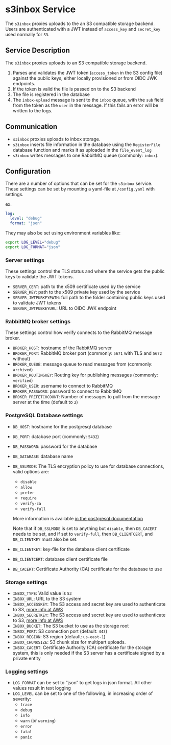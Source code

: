 # s3inbox Service

The `s3inbox` proxies uploads to the an S3 compatible storage backend. Users are authenticated with a JWT instead of `access_key` and `secret_key` used normally for `S3`.

## Service Description

The `s3inbox` proxies uploads to an S3 compatible storage backend.

1. Parses and validates the JWT token (`access_token` in the S3 config file) against the public keys, either locally provisioned or from OIDC JWK endpoints.
2. If the token is valid the file is passed on to the S3 backend
3. The file is registered in the database
4. The `inbox-upload` message is sent to the `inbox` queue, with the `sub` field from the token as the `user` in the message. If this fails an error will be written to the logs.

## Communication

- `s3inbox` proxies uploads to inbox storage.
- `s3inbox` inserts file information in the database using the `RegisterFile` database function and marks it as uploaded in the `file_event_log`
- `s3inbox` writes messages to one RabbitMQ queue (commonly: `inbox`).

## Configuration

There are a number of options that can be set for the `s3inbox` service.
These settings can be set by mounting a yaml-file at `/config.yaml` with settings.

ex.

```yaml
log:
  level: "debug"
  format: "json"
```

They may also be set using environment variables like:

```bash
export LOG_LEVEL="debug"
export LOG_FORMAT="json"
```

### Server settings

These settings control the TLS status and where the service gets the public keys to validate the JWT tokens.

- `SERVER_CERT`: path to the x509 certificate used by the service
- `SERVER_KEY`: path to the x509 private key used by the service
- `SERVER_JWTPUBKEYPATH`: full path to the folder containing public keys used to validate JWT tokens
- `SERVER_JWTPUBKEYURL`: URL to OIDC JWK endpoint

### RabbitMQ broker settings

These settings control how verify connects to the RabbitMQ message broker.

- `BROKER_HOST`: hostname of the RabbitMQ server
- `BROKER_PORT`: RabbitMQ broker port (commonly: `5671` with TLS and `5672` without)
- `BROKER_QUEUE`: message queue to read messages from (commonly: `archived`)
- `BROKER_ROUTINGKEY`: Routing key for publishing messages (commonly: `verified`)
- `BROKER_USER`: username to connect to RabbitMQ
- `BROKER_PASSWORD`: password to connect to RabbitMQ
- `BROKER_PREFETCHCOUNT`: Number of messages to pull from the message server at the time (default to `2`)

### PostgreSQL Database settings

- `DB_HOST`: hostname for the postgresql database
- `DB_PORT`: database port (commonly: `5432`)
- `DB_PASSWORD`: password for the database
- `DB_DATABASE`: database name
- `DB_SSLMODE`: The TLS encryption policy to use for database connections, valid options are:
    - `disable`
    - `allow`
    - `prefer`
    - `require`
    - `verify-ca`
    - `verify-full`

  More information is available
  [in the postgresql documentation](https://www.postgresql.org/docs/current/libpq-ssl.html#LIBPQ-SSL-PROTECTION)  

  Note that if `DB_SSLMODE` is set to anything but `disable`, then `DB_CACERT` needs to be set, and if set to `verify-full`, then `DB_CLIENTCERT`, and `DB_CLIENTKEY` must also be set.

- `DB_CLIENTKEY`: key-file for the database client certificate
- `DB_CLIENTCERT`: database client certificate file
- `DB_CACERT`: Certificate Authority (CA) certificate for the database to use

### Storage settings

- `INBOX_TYPE`: Valid value is `S3`
- `INBOX_URL`: URL to the S3 system
- `INBOX_ACCESSKEY`: The S3 access and secret key are used to authenticate to S3,
 [more info at AWS](https://docs.aws.amazon.com/general/latest/gr/aws-sec-cred-types.html#access-keys-and-secret-access-keys)
- `INBOX_SECRETKEY`: The S3 access and secret key are used to authenticate to S3,
 [more info at AWS](https://docs.aws.amazon.com/general/latest/gr/aws-sec-cred-types.html#access-keys-and-secret-access-keys)
- `INBOX_BUCKET`: The S3 bucket to use as the storage root
- `INBOX_PORT`: S3 connection port (default: `443`)
- `INBOX_REGION`: S3 region (default: `us-east-1`)
- `INBOX_CHUNKSIZE`: S3 chunk size for multipart uploads.
- `INBOX_CACERT`: Certificate Authority (CA) certificate for the storage system, this is only needed if the S3 server has a certificate signed by a private entity

### Logging settings

- `LOG_FORMAT` can be set to “json” to get logs in json format. All other values result in text logging
- `LOG_LEVEL` can be set to one of the following, in increasing order of severity:
    - `trace`
    - `debug`
    - `info`
    - `warn` (or `warning`)
    - `error`
    - `fatal`
    - `panic`
